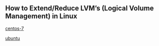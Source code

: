 ## How to Extend/Reduce LVM’s (Logical Volume Management) in Linux


[centos-7](https://www.tecmint.com/extend-and-reduce-lvms-in-linux/)

[ubuntu](https://packetpushers.net/ubuntu-extend-your-default-lvm-space/#:~:text=To%20use%20up%20that%20free,to%20make%20sure%20it%20changed.)
